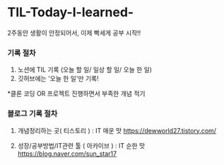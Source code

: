 # TIL-Today-I-learned-

2주동안 생활이 안정되어서,
이제 빡세게 공부 시작!!

### 기록 절차
1. 노션에 TIL 기록 (오늘 할 일/ 일상 할 일/ 오늘 한 일)
2. 깃허브에는 '오늘 한 일'만 기록!

*클론 코딩 OR 프로젝트 진행하면서
부족한 개념 적기

### 블로그 기록 절차
1. 개념정리하는 곳( 티스토리 )  : IT 매운 맛 
https://dewworld27.tistory.com/

2. 성장/공부방법/IT관련 툴 ( 아카이브 ) : IT 순한 맛 
https://blog.naver.com/sun_star17
